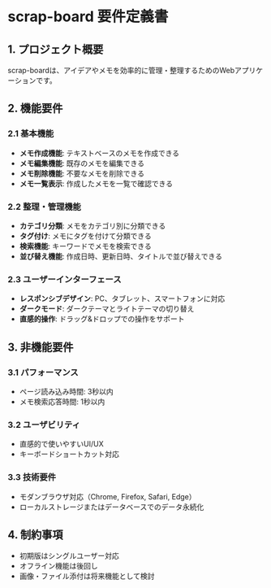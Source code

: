 # scrap-board 要件定義書

## 1. プロジェクト概要
scrap-boardは、アイデアやメモを効率的に管理・整理するためのWebアプリケーションです。

## 2. 機能要件

### 2.1 基本機能
- **メモ作成機能**: テキストベースのメモを作成できる
- **メモ編集機能**: 既存のメモを編集できる
- **メモ削除機能**: 不要なメモを削除できる
- **メモ一覧表示**: 作成したメモを一覧で確認できる

### 2.2 整理・管理機能
- **カテゴリ分類**: メモをカテゴリ別に分類できる
- **タグ付け**: メモにタグを付けて分類できる
- **検索機能**: キーワードでメモを検索できる
- **並び替え機能**: 作成日時、更新日時、タイトルで並び替えできる

### 2.3 ユーザーインターフェース
- **レスポンシブデザイン**: PC、タブレット、スマートフォンに対応
- **ダークモード**: ダークテーマとライトテーマの切り替え
- **直感的操作**: ドラッグ&ドロップでの操作をサポート

## 3. 非機能要件

### 3.1 パフォーマンス
- ページ読み込み時間: 3秒以内
- メモ検索応答時間: 1秒以内

### 3.2 ユーザビリティ
- 直感的で使いやすいUI/UX
- キーボードショートカット対応

### 3.3 技術要件
- モダンブラウザ対応（Chrome, Firefox, Safari, Edge）
- ローカルストレージまたはデータベースでのデータ永続化

## 4. 制約事項
- 初期版はシングルユーザー対応
- オフライン機能は後回し
- 画像・ファイル添付は将来機能として検討